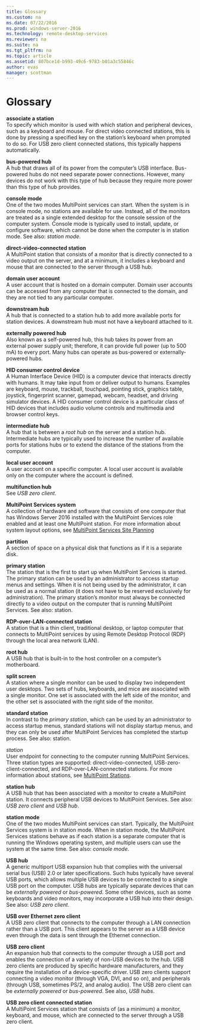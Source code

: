 ```yaml
---
title: Glossary
ms.custom: na
ms.date: 07/22/2016
ms.prod: windows-server-2016
ms.technology: remote-desktop-services
ms.reviewer: na
ms.suite: na
ms.tgt_pltfrm: na
ms.topic: article
ms.assetid: 807bce1d-b993-49c6-9783-b01a3c55846c
author: evas
manager: scottman
---
```

# Glossary
**associate a station**  
To specify which monitor is used with which station and peripheral devices, such as a keyboard and mouse. For direct video connected stations, this is done by pressing a specified key on the station’s keyboard when prompted to do so. For USB zero client connected stations, this typically happens automatically.  
  
**bus-powered hub**  
A hub that draws all of its power from the computer’s USB interface. Bus-powered hubs do not need separate power connections. However, many devices do not work with this type of hub because they require more power than this type of hub provides.  
  
**console mode**  
One of the two modes MultiPoint services can start. When the system is in console mode, no stations are available for use. Instead, all of the monitors are treated as a single extended desktop for the console session of the computer system. Console mode is typically used to install, update, or configure software, which cannot be done when the computer is in station mode. See also: *station mode*.  
  
**direct-video-connected station**  
A MultiPoint station that consists of a monitor that is directly connected to a video output on the server, and at a minimum, it includes a keyboard and mouse that are connected to the server through a USB hub.  
  
**domain user account**  
A user account that is hosted on a domain computer. Domain user accounts can be accessed from any computer that is connected to the domain, and they are not tied to any particular computer.  
  
**downstream hub**  
A hub that is connected to a station hub to add more available ports for station devices. A downstream hub must not have a keyboard attached to it.  
  
**externally powered hub**  
Also known as a self-powered hub, this hub takes its power from an external power supply unit; therefore, it can provide full power (up to 500 mA) to every port. Many hubs can operate as bus-powered or externally-powered hubs.  
  
**HID consumer control device**  
A Human Interface Device (HID) is a computer device that interacts directly with humans. It may take input from or deliver output to humans. Examples are keyboard, mouse, trackball, touchpad, pointing stick, graphics table, joystick, fingerprint scanner, gamepad, webcam, headset, and driving simulator devices. A HID consumer control device is a particular class of HID devices that includes audio volume controls and multimedia and browser control keys.  
  
**intermediate hub**  
A hub that is between a *root hub* on the server and a station hub. Intermediate hubs are typically used to increase the number of available ports for stations hubs or to extend the distance of the stations from the computer.  
  
**local user account**  
A user account on a specific computer. A local user account is available only on the computer where the account is defined.  
  
**multifunction hub**  
See *USB zero client*.  
  
**MultiPoint Services system**  
A collection of hardware and software that consists of one computer that has Windows Server 2016 installed with the MultiPoint Services role enabled and at least one MultiPoint station. For more information about system layout options, see [MultiPoint Services Site Planning](MultiPoint-services-Site-Planning.md)  
  
**partition**  
A section of space on a physical disk that functions as if it is a separate disk.  
  
**primary station**  
The station that is the first to start up when MultiPoint Services is started. The primary station can be used by an administrator to access startup menus and settings. When it is not being used by the administrator, it can be used as a normal station (it does not have to be reserved exclusively for administration). The primary station’s monitor must always be connected directly to a video output on the computer that is running MultiPoint Services. See also: station.  
  
**RDP-over-LAN-connected station**  
A station that is a thin client, traditional desktop, or laptop computer that connects to MultiPoint services by using Remote Desktop Protocol (RDP) through the local area network (LAN).  
  
**root hub**  
A USB hub that is built-in to the host controller on a computer’s motherboard.  
  
**split screen**  
A station where a single monitor can be used to display two independent user desktops. Two sets of hubs, keyboards, and mice are associated with a single monitor. One set is associated with the left side of the monitor, and the other set is associated with the right side of the monitor.  
  
**standard station**  
In contrast to the *primary station*, which can be used by an administrator to access startup menus, standard stations will not display startup menus, and they can only be used after MultiPoint Services has completed the startup process. See also: station.  
  
*station*  
User endpoint for connecting to the computer running MultiPoint Services. Three station types are supported: direct-video-connected, USB-zero-client-connected, and RDP-over-LAN-connected stations. For more information about stations, see [MultiPoint Stations](MultiPoint-services-Stations.md).  
  
**station hub**  
A USB hub that has been associated with a monitor to create a MultiPoint station. It connects peripheral USB devices to MultiPoint Services. See also: *USB zero client* and *USB hub*.  
  
**station mode**  
One of the two modes MultiPoint services can start. Typically, the MultiPoint Services system is in station mode. When in station mode, the MultiPoint Services stations behave as if each station is a separate computer that is running the Windows operating system, and multiple users can use the system at the same time. See also: *console mode*.  
  
**USB hub**  
A generic multiport USB expansion hub that complies with the universal serial bus (USB) 2.0 or later specifications. Such hubs typically have several USB ports, which allows multiple USB devices to be connected to a single USB port on the computer. USB hubs are typically separate devices that can be *externally powered* or *bus-powered*. Some other devices, such as some keyboards and video monitors, may incorporate a USB hub into their design. See also: *USB zero client*.  
  
**USB over Ethernet zero client**  
A USB zero client that connects to the computer through a LAN connection rather than a USB port. This client appears to the server as a USB device even through the data is sent through the Ethernet connection.  
  
**USB zero client**  
An expansion hub that connects to the computer through a USB port and enables the connection of a variety of non-USB devices to the hub. USB zero clients are produced by specific hardware manufacturers, and they require the installation of a device-specific driver. USB zero clients support connecting a video monitor (through VGA, DVI, and so on), and peripherals (through USB, sometimes PS/2, and analog audio). The USB zero client can be *externally powered* or *bus-powered*. See also, *USB hubs*.  
  
**USB zero client connected station**  
A MultiPoint Services station that consists of (as a minimum) a monitor, keyboard, and mouse, which are connected to the server through a USB zero client.  
  
